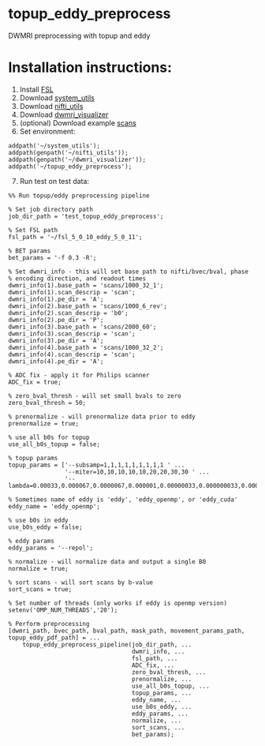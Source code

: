 # topup_eddy_preprocess
DWMRI preprocessing with topup and eddy

# Installation instructions:
1) Install [FSL](https://fsl.fmrib.ox.ac.uk/fsl/fslwiki)
2) Download [system_utils](https://github.com/justinblaber/system_utils)
3) Download [nifti_utils](https://github.com/justinblaber/nifti_utils)
4) Download [dwmri_visualizer](https://github.com/justinblaber/dwmri_visualizer)
5) (optional) Download example [scans](justinblaber.org/downloads/github/topup_eddy_preprocess/scans.zip)
6) Set environment:
```
addpath('~/system_utils');
addpath(genpath('~/nifti_utils'));
addpath(genpath('~/dwmri_visualizer'));
addpath('~/topup_eddy_preprocess');
```
7) Run test on test data:

```
%% Run topup/eddy preprocessing pipeline

% Set job directory path
job_dir_path = 'test_topup_eddy_preprocess';

% Set FSL path
fsl_path = '~/fsl_5_0_10_eddy_5_0_11';

% BET params
bet_params = '-f 0.3 -R';

% Set dwmri_info - this will set base path to nifti/bvec/bval, phase 
% encoding direction, and readout times
dwmri_info(1).base_path = 'scans/1000_32_1';
dwmri_info(1).scan_descrip = 'scan';
dwmri_info(1).pe_dir = 'A';
dwmri_info(2).base_path = 'scans/1000_6_rev';
dwmri_info(2).scan_descrip = 'b0';
dwmri_info(2).pe_dir = 'P';
dwmri_info(3).base_path = 'scans/2000_60';
dwmri_info(3).scan_descrip = 'scan';
dwmri_info(3).pe_dir = 'A';
dwmri_info(4).base_path = 'scans/1000_32_2';
dwmri_info(4).scan_descrip = 'scan';
dwmri_info(4).pe_dir = 'A';

% ADC fix - apply it for Philips scanner
ADC_fix = true;

% zero_bval_thresh - will set small bvals to zero
zero_bval_thresh = 50;

% prenormalize - will prenormalize data prior to eddy
prenormalize = true;

% use all b0s for topup
use_all_b0s_topup = false;

% topup params
topup_params = ['--subsamp=1,1,1,1,1,1,1,1,1 ' ...
                '--miter=10,10,10,10,10,20,20,30,30 ' ...
                '--lambda=0.00033,0.000067,0.0000067,0.000001,0.00000033,0.000000033,0.0000000033,0.000000000033,0.00000000000067'];

% Sometimes name of eddy is 'eddy', 'eddy_openmp', or 'eddy_cuda'
eddy_name = 'eddy_openmp';

% use b0s in eddy
use_b0s_eddy = false;

% eddy params
eddy_params = '--repol';

% normalize - will normalize data and output a single B0
normalize = true;

% sort scans - will sort scans by b-value
sort_scans = true;

% Set number of threads (only works if eddy is openmp version)
setenv('OMP_NUM_THREADS','20');

% Perform preprocessing
[dwmri_path, bvec_path, bval_path, mask_path, movement_params_path, topup_eddy_pdf_path] = ...
    topup_eddy_preprocess_pipeline(job_dir_path, ...
                                   dwmri_info, ...
                                   fsl_path, ...
                                   ADC_fix, ...
                                   zero_bval_thresh, ...
                                   prenormalize, ...
                                   use_all_b0s_topup, ...
                                   topup_params, ...
                                   eddy_name, ...
                                   use_b0s_eddy, ...
                                   eddy_params, ...
                                   normalize, ...
                                   sort_scans, ...
                                   bet_params);
```
